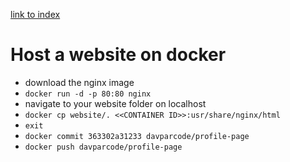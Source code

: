 [link to index](/readme.md)  

# Host a website on docker
- download the nginx image
- `docker run -d -p 80:80 nginx`
- navigate to your website folder on localhost
- `docker cp website/. <<CONTAINER ID>>:usr/share/nginx/html`
- `exit`
- `docker commit 363302a31233 davparcode/profile-page`
- `docker push davparcode/profile-page`